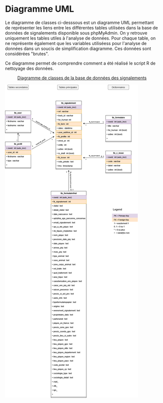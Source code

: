 # Diagramme UML

Le diagramme de classes ci-desssous est un diagramme UML permettant de représenter les liens entre les différentes tables utilisées dans la base de données de signalements disponible sous phpMyAdmin. On y retrouve uniquement les tables utiles à l'analyse de données. Pour chaque table, on ne représente également que les variables utiliséess pour l'analyse de données dans un soucis de simplification diagramme. Ces données sont considérées "brutes".

Ce diagramme permet de comprendre comment a été réalisé le script R de nettoyage des données.


<div align=center>
<u>Diagramme de classes de la base de données des signalements</u>
</div>

![uml](_images/uml.drawio.png)
